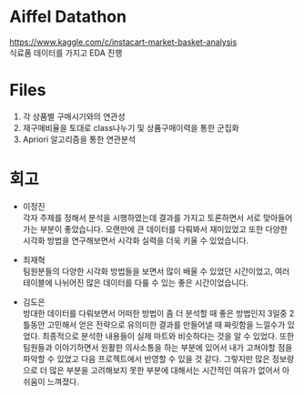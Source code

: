 # Aiffel Datathon
https://www.kaggle.com/c/instacart-market-basket-analysis  
식료품 데이터를 가지고 EDA 진행

# Files
1. 각 상품별 구매시기와의 연관성
2. 재구매비율을 토대로 class나누기 및 상품구매이력을 통한 군집화
3. Apriori 알고리즘을 통한 연관분석

# 회고

- 이정진  
각자 주제를 정해서 분석을 시행하였는데 결과를 가지고 토론하면서 서로 맞아들어가는 부분이 좋았습니다.  오랜만에 큰 데이터를 다뤄봐서 재미있었고 또한 다양한 시각화 방법을 연구해보면서 시각화 실력을 더욱 키울 수 있었습니다.
    
- 최재혁  
팀원분들의 다양한 시각화 방법들을 보면서 많이 배울 수 있었던 시간이었고, 여러 테이블에 나뉘어진 많은 데이터를 다룰 수 있는 좋은 시간이었습니다.
    
- 김도은  
방대한 데이터를 다뤄보면서 어떠한 방법이 좀 더 분석할 때 좋은 방법인지 3일중 2틀동안 고민해서 얻은 전략으로 유의미한 결과를 만들어낼 때 짜릿함을 느낄수가 있었다. 최종적으로 분석한 내용들이 실제 마트와 비슷하다는 것을 알 수 있었다. 또한 팀원들과 이야기하면서 원활한 의사소통을 하는 부분에 있어서 내가 고쳐야할 점을 파악할 수 있었고 다음 프로젝트에서 반영할 수 있을 것 같다. 
그렇지만 많은 정보량으로 더 많은 부분을 고려해보지 못한 부분에 대해서는 시간적인 여유가 없어서 아쉬움이 느껴졌다.
